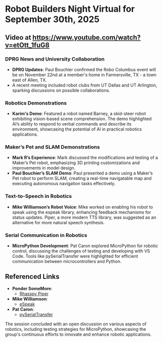 # Robot Builders Night Virtual for September 30th, 2025

## Video at https://www.youtube.com/watch?v=etOtt_1fuG8

### DPRG News and University Collaboration

- **DPRG Updates**: Paul Bouchier confirmed the Robo Columbus event will be on November 22nd at a member's home in Farmersville, TX - a town east of Allen, TX. 
- A recent meeting included robot clubs from UT Dallas and UT Arlington, sparking discussions on possible collaborations.

### Robotics Demonstrations

- **Karim's Demo**: Featured a robot named Barney, a skid-steer robot exhibiting vision-based scene comprehension. The demo highlighted AI’s ability to respond to verbal commands and describe its environment, showcasing the potential of AI in practical robotics applications.

### Maker’s Pet and SLAM Demonstrations

- **Mark R’s Experience**: Mark discussed the modifications and testing of a Maker’s Pet robot, emphasizing 3D printing customizations and improvements in model design.
- **Paul Bouchier’s SLAM Demo**: Paul presented a demo using a Maker’s Pet robot to perform SLAM, creating a real-time navigatable map and executing autonomous navigation tasks effectively.

### Text-to-Speech in Robotics

- **Mike Williamson’s Robot Voice**: Mike worked on enabling his robot to speak using the espeak library, enhancing feedback mechanisms for status updates. Piper, a more modern TTS library, was suggested as an alternative for more natural speech synthesis.

### Serial Communication in Robotics

- **MicroPython Development**: Pat Caron explored MicroPython for robotic control, discussing the challenges of testing and developing with VS Code. Tools like pySerialTransfer were highlighted for efficient communication between microcontrollers and Python.

## Referenced Links

- **Ponder SomeMore**:
  - [Rhasspy Piper](https://github.com/rhasspy/piper)
- **Mike Williamson**:
  - [eSpeak](https://github.com/espeak-ng/espeak-ng)
- **Pat Caron**:
  - [pySerialTransfer](https://github.com/PowerBroker2/pySerialTransfer)

The session concluded with an open discussion on various aspects of robotics, including testing strategies for MicroPython, showcasing the group's continuous efforts to innovate and enhance robotic applications.